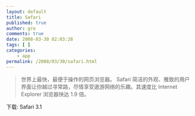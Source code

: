 ```yaml
---
layout: default
title: Safari
published: true
author: gro
comments: true
date: 2008-03-30 02:03:28
tags: [ ]
categories:
    - app
permalink: /2008/03/30/safari.html
---
```

> 世界上最快，最便于操作的网页浏览器。 Safari 简洁的外观、雅致的用户界面让你越过寻常路，尽情享受遨游网络的乐趣。其速度比 Internet Explorer 浏览器快达 1.9 倍。

下载: Safari 3.1
